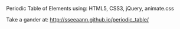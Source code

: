 Periodic Table of Elements using: HTML5, CSS3, jQuery, animate.css

Take a gander at:
http://sseeaann.github.io/periodic_table/